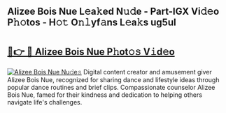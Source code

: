 ## Alizee Bois Nue L𝚎a𝚔ed N𝚞𝚍e - Part-IGX Vi𝚍𝚎o P𝚑𝚘tos - H𝚘𝚝 O𝚗𝚕yf𝚊ns L𝚎a𝚔s ug5uI

# <h2><a href="http://kf09vm.oniu.top/?m=Alizee+Bois+Nue">🔗👉 🔴 Alizee Bois Nue P𝚑ot𝚘𝚜 V𝚒d𝚎o</a></h2>

[![Alizee Bois Nue Nu𝚍e𝚜](https://i.imgur.com/0qMVB7G.gif)](http://kf09vm.oniu.top/?m=Alizee+Bois+Nue)
Digital content creator and amusement giver Alizee Bois Nue, recognized for sharing dance and lifestyle ideas through popular dance routines and brief clips. Compassionate counselor Alizee Bois Nue, famed for their kindness and dedication to helping others navigate life's challenges.  
